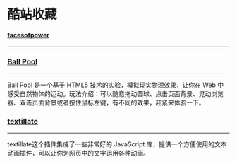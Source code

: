 # 酷站收藏
#### [facesofpower](http://www.facesofpower.net/)
----------
### [Ball Pool](http://www.yyyweb.com/demo/ball-pool/)
----------
Ball Pool 是一个基于 HTML5 技术的实验，模拟现实物理效果，让你在 Web 中感受自然物体的运动。玩法介绍：可以随意拖动圆球、点击页面背景、晃动浏览器、双击页面背景或者按住鼠标左键，有不同的效果，赶紧来体验一下。
### [textillate](http://www.yyyweb.com/demo/textillate/)
----------
textillate这个插件集成了一些非常好的 JavaScript 库，提供一个方便使用的文本动画插件，可以让你为网页中的文字运用各种动画。
